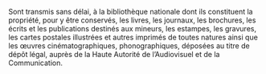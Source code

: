 Sont transmis sans délai, à la bibliothèque nationale dont ils constituent la propriété, pour y être conservés, les livres, les journaux, les brochures, les écrits et les publications destinés aux mineurs, les estampes, les gravures, les cartes postales illustrées et autres imprimés de toutes natures ainsi que les œuvres cinématographiques, phonographiques, déposées au titre de dépôt légal, auprès de la Haute Autorité de l’Audiovisuel et de la Communication.